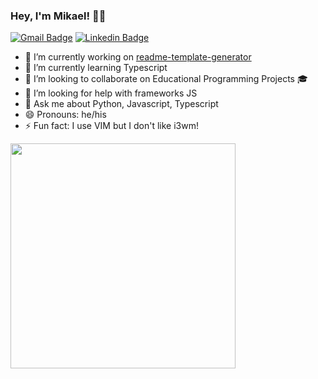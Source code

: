 ### Hey, I'm Mikael! 👋🏾

[![Gmail Badge](https://img.shields.io/badge/-Gmail-c14438?style=flat-square&logo=Gmail&logoColor=white)](mailto:mikarg9+github@gmail.com)
[![Linkedin Badge](https://img.shields.io/badge/-LinkedIn-blue?style=flat-square&logo=Linkedin&logoColor=white&link=https://www.linkedin.com/in/mikael-rolim-522aa21b1/)](https://www.linkedin.com/in/mikael-rolim-522aa21b1/)

- 🔭 I’m currently working on [readme-template-generator](https://github.com/Mikael-R/readme-template-generator)
- 🌱 I’m currently learning Typescript
- 👯 I’m looking to collaborate on Educational Programming Projects 🎓
- 🤔 I’m looking for help with frameworks JS
- 💬 Ask me about Python, Javascript, Typescript
- 😄 Pronouns: he/his
- ⚡ Fun fact: I use VIM but I don't like i3wm!

<img align="center" src="https://scontent.fcgh11-1.fna.fbcdn.net/v/t1.0-9/22519461_1598144963576791_6749377853704851582_n.jpg?_nc_cat=105&_nc_sid=dd9801&_nc_oc=AQn9dsBnnO8NB8VWZFdQy4WT-LACp6K1t9pcEo7k0Ywv_Q9Fcx6eD_kmQBFproqBSR0&_nc_ht=scontent.fcgh11-1.fna&oh=9965b1c34c418ea4ad86d4a9a2500510&oe=5F302396" width="360" />
